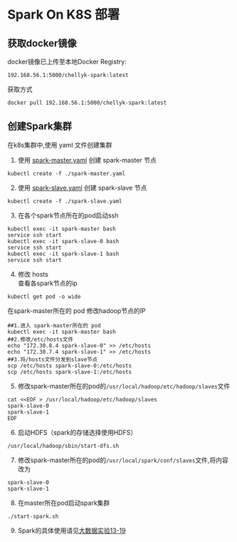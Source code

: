 # Spark On K8S 部署

## 获取docker镜像
docker镜像已上传至本地Docker Registry:
```
192.168.56.1:5000/chellyk-spark:latest  
```
获取方式
```
docker pull 192.168.56.1:5000/chellyk-spark:latest  
```

## 创建Spark集群  
在k8s集群中,使用 yaml 文件创建集群
1. 使用 [spark-master.yaml](./spark-master.yaml) 创建 spark-master 节点
```
kubectl create -f ./spark-master.yaml
```
2. 使用 [spark-slave.yaml](./spark-slave.yaml) 创建 spark-slave 节点
```
kubectl create -f ./spark-slave.yaml  
```

3. 在各个spark节点所在的pod启动ssh
```
kubectl exec -it spark-master bash
service ssh start
kubectl exec -it spark-slave-0 bash
service ssh start
kubectl exec -it spark-slave-1 bash
service ssh start  
```

4. 修改 hosts  
查看各spark节点的ip
```
kubectl get pod -o wide
```
在spark-master所在的 pod 修改hadoop节点的IP
```
##1.进入 spark-master所在的 pod
kubectl exec -it spark-master bash
##2.修改/etc/hosts文件  
echo "172.30.8.4 spark-slave-0" >> /etc/hosts
echo "172.30.7.4 spark-slave-1" >> /etc/hosts
##3.将/hosts文件分发到slave节点
scp /etc/hosts spark-slave-0:/etc/hosts
scp /etc/hosts spark-slave-1:/etc/hosts
```

5. 修改spark-master所在的pod的`/usr/local/hadoop/etc/hadoop/slaves`文件
```
cat <<EOF > /usr/local/hadoop/etc/hadoop/slaves
spark-slave-0
spark-slave-1 
EOF
```  
6. 启动HDFS（spark的存储选择使用HDFS）  
```
/usr/local/hadoop/sbin/start-dfs.sh
```  
7. 修改spark-master所在的pod的`/usr/local/spark/conf/slaves`文件,将内容改为  
```
spark-slave-0
spark-slave-1 
```  
8. 在master所在pod启动spark集群  
```
./start-spark.sh
```  
9. Spark的具体使用请见[大数据实验13-19](../experiments)

